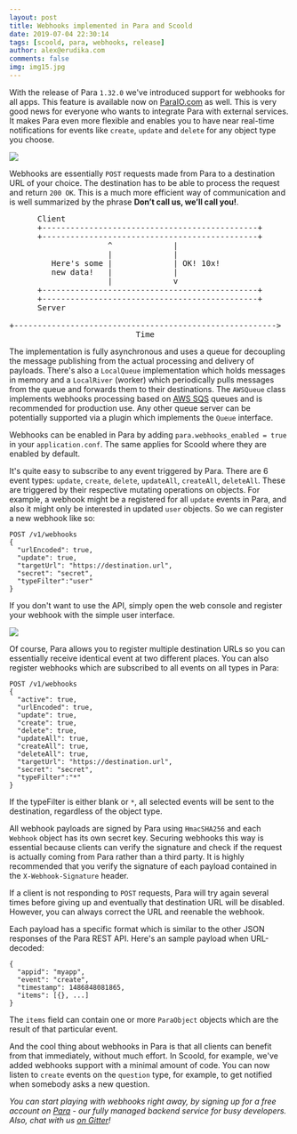 ```yaml
---
layout: post
title: Webhooks implemented in Para and Scoold
date: 2019-07-04 22:30:14
tags: [scoold, para, webhooks, release]
author: alex@erudika.com
comments: false
img: img15.jpg
---
```


With the release of Para `1.32.0` we've introduced support for webhooks for all apps. This feature is available now 
on [ParaIO.com](https://paraio.com) as well. This is very good news for everyone who wants to integrate Para with
external services. It makes Para even more flexible and enables you to have near real-time notifications for events
like `create`, `update` and `delete` for any object type you choose.

<!-- more -->

![](../assets/img/blogpost_media13.png)

Webhooks are essentially `POST` requests made from Para to a destination URL of your choice. The destination has to
be able to process the request and return `200 OK`. This is a much more efficient way of communication and is well
summarized by the phrase **Don’t call us, we’ll call you!**.

<pre>
      Client
      +----------------------------------------------+
      +----------------------------------------------+
                     ^             |
                     |             |
         Here's some |             | OK! 10x!
         new data!   |             |
                     |             v
      +----------------------------------------------+
      +----------------------------------------------+
      Server

+-------------------------------------------------------->
                           Time
</pre>

The implementation is fully asynchronous and uses a queue for decoupling the message publishing from the actual 
processing and delivery of payloads. There's also a `LocalQueue` implementation which holds messages in memory and a 
`LocalRiver` (worker) which periodically pulls messages from the queue and forwards them to their destinations. 
The `AWSQueue` class implements webhooks processing based on [AWS SQS](https://aws.amazon.com/sqs/) queues and 
is recommended for production use. Any other queue server can be potentially supported via a plugin which implements 
the `Queue` interface.

Webhooks can be enabled in Para by adding `para.webhooks_enabled = true` in your `application.conf`. The same applies
for Scoold where they are enabled by default.

It's quite easy to subscribe to any event triggered by Para. There are 6 event types: `update`, `create`, `delete`, 
`updateAll`, `createAll`, `deleteAll`. These are triggered by their respective mutating operations on objects.
For example, a webhook might be a registered for all `update` events in Para, and also it might only be interested in 
updated `user` objects. So we can register a new webhook like so:

```
POST /v1/webhooks
{
  "urlEncoded": true,
  "update": true,
  "targetUrl": "https://destination.url",
  "secret": "secret",
  "typeFilter":"user"
}
```

If you don't want to use the API, simply open the web console and register your webhook with the simple user interface.

![](../assets/img/para_webhooks1.png)

Of course, Para allows you to register multiple destination URLs so you can essentially receive identical event at two
different places. You can also register webhooks which are subscribed to all events on all types in Para:
```
POST /v1/webhooks
{
  "active": true,
  "urlEncoded": true,
  "update": true,
  "create": true,
  "delete": true,
  "updateAll": true,
  "createAll": true,
  "deleteAll": true,
  "targetUrl": "https://destination.url",
  "secret": "secret",
  "typeFilter":"*"
}
```
If the typeFilter is either blank or `*`, all selected events will be sent to the destination, regardless of the object
type.

All webhook payloads are signed by Para using `HmacSHA256` and each `Webhook` object has its own secret key. Securing webhooks
this way is essential because clients can verify the signature and check if the request is actually coming from Para rather than
a third party. It is highly recommended that you verify the signature of each payload contained in the `X-Webhook-Signature`
header. 

If a client is not responding to `POST` requests, Para will try again several times before giving up and eventually that 
destination URL will be disabled. However, you can always correct the URL and reenable the webhook. 

Each payload has a specific format which is similar to the other JSON responses of the Para REST API.
Here's an sample payload when URL-decoded:
```
{
  "appid": "myapp",
  "event": "create",
  "timestamp": 1486848081865,
  "items": [{}, ...]
}
```
The `items` field can contain one or more `ParaObject` objects which are the result of that particular event.

And the cool thing about webhooks in Para is that all clients can benefit from that immediately, without much effort.
In Scoold, for example, we've added webhooks support with a minimal amount of code. You can now listen to `create`
events on the `question` type, for example, to get notified when somebody asks a new question. 

*You can start playing with webhooks right away, by signing up for a free account on [Para](https://paraio.com) - 
our fully managed backend service for busy developers. Also, chat with us [on Gitter](https://gitter.im/Erudika/para)!*



